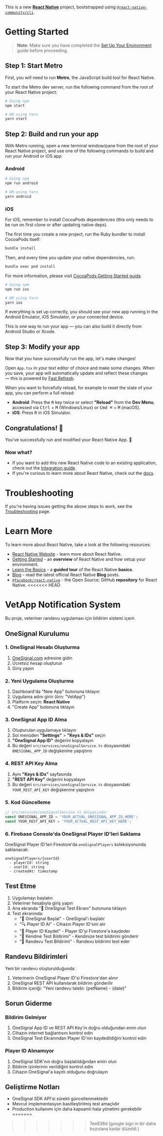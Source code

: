 This is a new [**React Native**](https://reactnative.dev) project, bootstrapped using [`@react-native-community/cli`](https://github.com/react-native-community/cli).

# Getting Started

> **Note**: Make sure you have completed the [Set Up Your Environment](https://reactnative.dev/docs/set-up-your-environment) guide before proceeding.

## Step 1: Start Metro

First, you will need to run **Metro**, the JavaScript build tool for React Native.

To start the Metro dev server, run the following command from the root of your React Native project:

```sh
# Using npm
npm start

# OR using Yarn
yarn start
```

## Step 2: Build and run your app

With Metro running, open a new terminal window/pane from the root of your React Native project, and use one of the following commands to build and run your Android or iOS app:

### Android

```sh
# Using npm
npm run android

# OR using Yarn
yarn android
```

### iOS

For iOS, remember to install CocoaPods dependencies (this only needs to be run on first clone or after updating native deps).

The first time you create a new project, run the Ruby bundler to install CocoaPods itself:

```sh
bundle install
```

Then, and every time you update your native dependencies, run:

```sh
bundle exec pod install
```

For more information, please visit [CocoaPods Getting Started guide](https://guides.cocoapods.org/using/getting-started.html).

```sh
# Using npm
npm run ios

# OR using Yarn
yarn ios
```

If everything is set up correctly, you should see your new app running in the Android Emulator, iOS Simulator, or your connected device.

This is one way to run your app — you can also build it directly from Android Studio or Xcode.

## Step 3: Modify your app

Now that you have successfully run the app, let's make changes!

Open `App.tsx` in your text editor of choice and make some changes. When you save, your app will automatically update and reflect these changes — this is powered by [Fast Refresh](https://reactnative.dev/docs/fast-refresh).

When you want to forcefully reload, for example to reset the state of your app, you can perform a full reload:

- **Android**: Press the <kbd>R</kbd> key twice or select **"Reload"** from the **Dev Menu**, accessed via <kbd>Ctrl</kbd> + <kbd>M</kbd> (Windows/Linux) or <kbd>Cmd ⌘</kbd> + <kbd>M</kbd> (macOS).
- **iOS**: Press <kbd>R</kbd> in iOS Simulator.

## Congratulations! :tada:

You've successfully run and modified your React Native App. :partying_face:

### Now what?

- If you want to add this new React Native code to an existing application, check out the [Integration guide](https://reactnative.dev/docs/integration-with-existing-apps).
- If you're curious to learn more about React Native, check out the [docs](https://reactnative.dev/docs/getting-started).

# Troubleshooting

If you're having issues getting the above steps to work, see the [Troubleshooting](https://reactnative.dev/docs/troubleshooting) page.

# Learn More

To learn more about React Native, take a look at the following resources:

- [React Native Website](https://reactnative.dev) - learn more about React Native.
- [Getting Started](https://reactnative.dev/docs/environment-setup) - an **overview** of React Native and how setup your environment.
- [Learn the Basics](https://reactnative.dev/docs/getting-started) - a **guided tour** of the React Native **basics**.
- [Blog](https://reactnative.dev/blog) - read the latest official React Native **Blog** posts.
- [`@facebook/react-native`](https://github.com/facebook/react-native) - the Open Source; GitHub **repository** for React Native.
<<<<<<< HEAD

# VetApp Notification System

Bu proje, veteriner randevu uygulaması için bildirim sistemi içerir.

## OneSignal Kurulumu

### 1. OneSignal Hesabı Oluşturma
1. [OneSignal.com](https://onesignal.com) adresine gidin
2. Ücretsiz hesap oluşturun
3. Giriş yapın

### 2. Yeni Uygulama Oluşturma
1. Dashboard'da "New App" butonuna tıklayın
2. Uygulama adını girin (örn: "VetApp")
3. Platform seçin: **React Native**
4. "Create App" butonuna tıklayın

### 3. OneSignal App ID Alma
1. Oluşturulan uygulamaya tıklayın
2. Sol menüden **"Settings"** > **"Keys & IDs"** seçin
3. **"OneSignal App ID"** değerini kopyalayın
4. Bu değeri `src/services/oneSignalService.ts` dosyasındaki `ONESIGNAL_APP_ID` değişkenine yapıştırın

### 4. REST API Key Alma
1. Aynı **"Keys & IDs"** sayfasında
2. **"REST API Key"** değerini kopyalayın
3. Bu değeri `src/services/oneSignalService.ts` dosyasındaki `YOUR_REST_API_KEY` değişkenine yapıştırın

### 5. Kod Güncelleme
```typescript
// src/services/oneSignalService.ts dosyasında:
const ONESIGNAL_APP_ID = 'YOUR_ACTUAL_ONESIGNAL_APP_ID_HERE';
const YOUR_REST_API_KEY = 'YOUR_ACTUAL_REST_API_KEY_HERE';
```

### 6. Firebase Console'da OneSignal Player ID'leri Saklama
OneSignal Player ID'leri Firestore'da `oneSignalPlayers` koleksiyonunda saklanacak:
```
oneSignalPlayers/{userId}
  - playerId: string
  - userId: string
  - createdAt: timestamp
```

## Test Etme

1. Uygulamayı başlatın
2. Veteriner hesabıyla giriş yapın
3. Ana ekranda "🔔 OneSignal Test Ekranı" butonuna tıklayın
4. Test ekranında:
   - "🚀 OneSignal Başlat" - OneSignal'ı başlatır
   - "🔍 Player ID Al" - Cihazın Player ID'sini alır
   - "💾 Player ID Kaydet" - Player ID'yi Firestore'a kaydeder
   - "🧪 Kendine Test Bildirimi" - Kendinize test bildirimi gönderir
   - "📅 Randevu Test Bildirimi" - Randevu bildirimi test eder

## Randevu Bildirimleri

Yeni bir randevu oluşturulduğunda:
1. Veterinerin OneSignal Player ID'si Firestore'dan alınır
2. OneSignal REST API kullanılarak bildirim gönderilir
3. Bildirim içeriği: "Yeni randevu talebi: {petName} - {date}"

## Sorun Giderme

### Bildirim Gelmiyor
1. OneSignal App ID ve REST API Key'in doğru olduğundan emin olun
2. Cihazın internet bağlantısını kontrol edin
3. OneSignal Test Ekranından Player ID'nin kaydedildiğini kontrol edin

### Player ID Alınamıyor
1. OneSignal SDK'nın doğru başlatıldığından emin olun
2. Bildirim izinlerinin verildiğini kontrol edin
3. Cihazın OneSignal'a kayıtlı olduğunu doğrulayın

## Geliştirme Notları

- OneSignal SDK API'si sürekli güncellenmektedir
- Mevcut implementasyon basitleştirilmiş test amaçlıdır
- Production kullanımı için daha kapsamlı hata yönetimi gerekebilir
=======
>>>>>>> 7ee836d (google sign in bir daha bozulana kadar düzeldi.)
